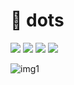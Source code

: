 # 📁 dots
<a href="https://archlinux.org/"><img src="https://img.shields.io/badge/Arch%20Linux-1793D1?logo=arch-linux&logoColor=fff&style=flat"></a>
<a href="https://www.vim.org/"><img src="https://img.shields.io/badge/VIM-%2311AB00.svg?style=flat&logo=vim&logoColor=white"></a>
<a href="https://kernel.org/"><img src="https://img.shields.io/badge/Linux-FCC624?style=flat&logo=linux&logoColor=black"></a>
<a href="https://www.gnu.org/software/bash/"><img src="https://img.shields.io/badge/Bash-%23121011.svg?style=flat&logo=gnu-bash&logoColor=white"></a>
</p>

![img1](https://i.imgur.com/WpFX8Y3.png)
